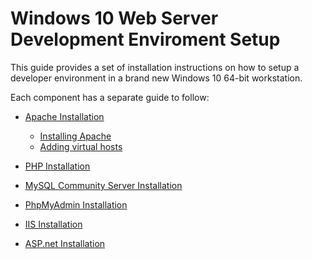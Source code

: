 # Windows 10 Web Server Development Enviroment Setup

This guide provides a set of installation instructions on how to setup a developer environment in a brand new Windows 10 64-bit workstation.

Each component has a separate guide to follow:

* [Apache Installation](Apache.md)
   * [Installing Apache](Apache.md#installing-apache)
   * [Adding virtual hosts](Apache.md#adding-virtual-hosts)

* [PHP Installation](php.md)

* [MySQL Community Server Installation](my-sql.md)

* [PhpMyAdmin Installation](php-myadmin.md)

* [IIS Installation](iis.md)

* [ASP.net Installation](asp.md)
